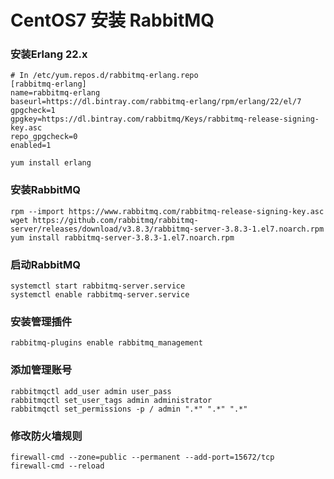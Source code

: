 # CentOS7 安装 RabbitMQ

### 安装Erlang 22.x
	# In /etc/yum.repos.d/rabbitmq-erlang.repo
	[rabbitmq-erlang]
	name=rabbitmq-erlang
	baseurl=https://dl.bintray.com/rabbitmq-erlang/rpm/erlang/22/el/7
	gpgcheck=1
	gpgkey=https://dl.bintray.com/rabbitmq/Keys/rabbitmq-release-signing-key.asc
	repo_gpgcheck=0
	enabled=1

	yum install erlang

### 安装RabbitMQ
	rpm --import https://www.rabbitmq.com/rabbitmq-release-signing-key.asc
	wget https://github.com/rabbitmq/rabbitmq-server/releases/download/v3.8.3/rabbitmq-server-3.8.3-1.el7.noarch.rpm
	yum install rabbitmq-server-3.8.3-1.el7.noarch.rpm

### 启动RabbitMQ
	systemctl start rabbitmq-server.service
	systemctl enable rabbitmq-server.service

### 安装管理插件
	rabbitmq-plugins enable rabbitmq_management

### 添加管理账号
	rabbitmqctl add_user admin user_pass
	rabbitmqctl set_user_tags admin administrator
	rabbitmqctl set_permissions -p / admin ".*" ".*" ".*"

### 修改防火墙规则
	firewall-cmd --zone=public --permanent --add-port=15672/tcp
	firewall-cmd --reload